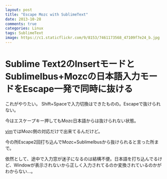 ```yaml
---
layout: post
title: "Escape Mozc with SublimeText"
date: 2013-10-28
comments: true
categories: Linux
tags: SublimeText
image: https://c1.staticflickr.com/9/8153/7461173568_47109f7e24_b.jpg
---
```


# Sublime Text2のInsertモードとSublimeIbus+Mozcの日本語入力モードをEscape一発で同時に抜ける

これがやりたい。
Shift+Spaceで入力切換はできたものの。Escapeで抜けられない。
<!-- more -->
今はエスケープキー押してもMozc日本語からは抜けられない状態。

[vim](http://qiita.com/iberianpig@github/items/0cc4269b83f675ccc54b)ではMozc側の対応だけで出来てるんだけど。

今の所Escape2回打ち込んでMozc+SublimeIbusから抜けられると言った所まで。

依然として、途中で入力窓が迷子になるのは結構不便。日本語を打ち込んでるけど、Windowが表示されないから正しく入力されてるのか変換されているのかがわからない...。
